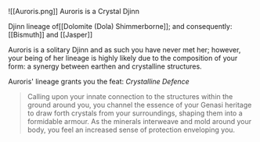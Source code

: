 ![[Auroris.png]]
Auroris is a Crystal Djinn

Djinn lineage of[[Dolomite (Dola) Shimmerborne]]; and consequently: [[Bismuth]] and [[Jasper]]

Auroris is a solitary Djinn and as such you have never met her; however, your being of her lineage is highly likely due to the composition of your form: a synergy between earthen and crystalline structures.

Auroris' lineage grants you the feat: *Crystalline Defence*
>Calling upon your innate connection to the structures within the ground around you, you channel the essence of your Genasi heritage to draw forth crystals from your surroundings, shaping them into a formidable armour. As the minerals interweave and mold around your body, you feel an increased sense of protection enveloping you.

